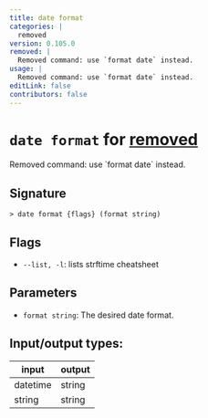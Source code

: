 ```yaml
---
title: date format
categories: |
  removed
version: 0.105.0
removed: |
  Removed command: use `format date` instead.
usage: |
  Removed command: use `format date` instead.
editLink: false
contributors: false
---
```

<!-- This file is automatically generated. Please edit the command in https://github.com/nushell/nushell instead. -->

# `date format` for [removed](/commands/categories/removed.md)

<div class='command-title'>Removed command: use `format date` instead.</div>

## Signature

```> date format {flags} (format string)```

## Flags

 -  `--list, -l`: lists strftime cheatsheet

## Parameters

 -  `format string`: The desired date format.


## Input/output types:

| input    | output |
| -------- | ------ |
| datetime | string |
| string   | string |